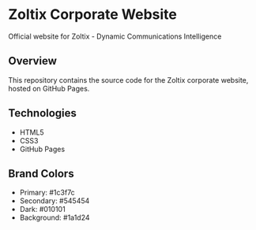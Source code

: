 # Zoltix Corporate Website

Official website for Zoltix - Dynamic Communications Intelligence

## Overview
This repository contains the source code for the Zoltix corporate website, hosted on GitHub Pages.

## Technologies
- HTML5
- CSS3
- GitHub Pages

## Brand Colors
- Primary: #1c3f7c
- Secondary: #545454
- Dark: #010101
- Background: #1a1d24